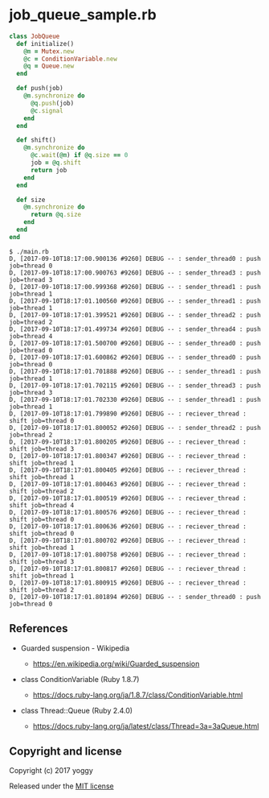 job_queue_sample.rb
====

```ruby
class JobQueue
  def initialize()
    @m = Mutex.new
    @c = ConditionVariable.new
    @q = Queue.new
  end

  def push(job)
    @m.synchronize do
      @q.push(job)
      @c.signal
    end
  end

  def shift()
    @m.synchronize do
      @c.wait(@m) if @q.size == 0
      job = @q.shift
      return job
    end
  end

  def size
    @m.synchronize do
      return @q.size
    end
  end
end
```

```
$ ./main.rb
D, [2017-09-10T18:17:00.900136 #9260] DEBUG -- : sender_thread0 : push job=thread 0
D, [2017-09-10T18:17:00.900763 #9260] DEBUG -- : sender_thread3 : push job=thread 3
D, [2017-09-10T18:17:00.999368 #9260] DEBUG -- : sender_thread1 : push job=thread 1
D, [2017-09-10T18:17:01.100560 #9260] DEBUG -- : sender_thread1 : push job=thread 1
D, [2017-09-10T18:17:01.399521 #9260] DEBUG -- : sender_thread2 : push job=thread 2
D, [2017-09-10T18:17:01.499734 #9260] DEBUG -- : sender_thread4 : push job=thread 4
D, [2017-09-10T18:17:01.500700 #9260] DEBUG -- : sender_thread0 : push job=thread 0
D, [2017-09-10T18:17:01.600862 #9260] DEBUG -- : sender_thread0 : push job=thread 0
D, [2017-09-10T18:17:01.701888 #9260] DEBUG -- : sender_thread1 : push job=thread 1
D, [2017-09-10T18:17:01.702115 #9260] DEBUG -- : sender_thread3 : push job=thread 3
D, [2017-09-10T18:17:01.702330 #9260] DEBUG -- : sender_thread1 : push job=thread 1
D, [2017-09-10T18:17:01.799890 #9260] DEBUG -- : reciever_thread : shift job=thread 0
D, [2017-09-10T18:17:01.800052 #9260] DEBUG -- : sender_thread2 : push job=thread 2
D, [2017-09-10T18:17:01.800205 #9260] DEBUG -- : reciever_thread : shift job=thread 3
D, [2017-09-10T18:17:01.800347 #9260] DEBUG -- : reciever_thread : shift job=thread 1
D, [2017-09-10T18:17:01.800405 #9260] DEBUG -- : reciever_thread : shift job=thread 1
D, [2017-09-10T18:17:01.800463 #9260] DEBUG -- : reciever_thread : shift job=thread 2
D, [2017-09-10T18:17:01.800519 #9260] DEBUG -- : reciever_thread : shift job=thread 4
D, [2017-09-10T18:17:01.800576 #9260] DEBUG -- : reciever_thread : shift job=thread 0
D, [2017-09-10T18:17:01.800636 #9260] DEBUG -- : reciever_thread : shift job=thread 0
D, [2017-09-10T18:17:01.800702 #9260] DEBUG -- : reciever_thread : shift job=thread 1
D, [2017-09-10T18:17:01.800758 #9260] DEBUG -- : reciever_thread : shift job=thread 3
D, [2017-09-10T18:17:01.800817 #9260] DEBUG -- : reciever_thread : shift job=thread 1
D, [2017-09-10T18:17:01.800915 #9260] DEBUG -- : reciever_thread : shift job=thread 2
D, [2017-09-10T18:17:01.801894 #9260] DEBUG -- : sender_thread0 : push job=thread 0
```

References
----
* Guarded suspension - Wikipedia
  * https://en.wikipedia.org/wiki/Guarded_suspension

* class ConditionVariable (Ruby 1.8.7)
  * https://docs.ruby-lang.org/ja/1.8.7/class/ConditionVariable.html

* class Thread::Queue (Ruby 2.4.0)
  * https://docs.ruby-lang.org/ja/latest/class/Thread=3a=3aQueue.html

Copyright and license
----
Copyright (c) 2017 yoggy

Released under the [MIT license](LICENSE.txt)
